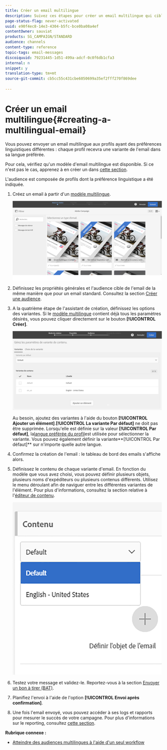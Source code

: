 ```yaml
---
title: Créer un email multilingue
description: Suivez ces étapes pour créer un email multilingue qui cible des destinataires avec des préférences linguistiques différentes.
page-status-flag: never-activated
uuid: e90f4ec8-14e3-4304-b5fc-bce0ba08a4ef
contentOwner: sauviat
products: SG_CAMPAIGN/STANDARD
audience: channels
content-type: reference
topic-tags: email-messages
discoiquuid: 79231445-1d51-499a-adcf-0c0f6db1cfa3
internal: n
snippet: y
translation-type: tm+mt
source-git-commit: cb5cc55c431cbe6050699a35ef2fff270f869dee

---
```



# Créer un email multilingue{#creating-a-multilingual-email}

Vous pouvez envoyer un email multilingue aux profils ayant des préférences linguistiques différentes : chaque profil recevra une variante de l&#39;email dans sa langue préférée.

Pour cela, vérifiez qu&#39;un modèle d&#39;email multilingue est disponible. Si ce n&#39;est pas le cas, apprenez à en créer un dans [cette section](../../channels/using/multilingual-messages-template.md).

L&#39;audience est composée de profils dont la préférence linguistique a été indiquée.

1. Créez un email à partir d&#39;un [modèle multilingue](../../channels/using/multilingual-messages-template.md).

   ![](assets/multi_create1.png)

1. Définissez les propriétés générales et l&#39;audience cible de l&#39;email de la même manière que pour un email standard. Consultez la section [Créer une audience](../../audiences/using/creating-audiences.md).
1. A la quatrième étape de l&#39;assistant de création, définissez les options des variantes. Si le [modèle multilingue](../../channels/using/multilingual-messages-template.md) contient déjà tous les paramètres désirés, vous pouvez cliquer directement sur le bouton **[!UICONTROL Créer]**.

   ![](assets/multi_create4.png)

   Au besoin, ajoutez des variantes à l&#39;aide du bouton **[!UICONTROL Ajouter un élément]**.**[!UICONTROL  La variante Par défaut]** ne doit pas être supprimée. Lorsqu&#39;elle est définie sur la valeur **[!UICONTROL Par défaut]**, la[langue préférée du profil](../../audiences/using/creating-profiles.md)est utilisée pour sélectionner la variante. Vous pouvez également définir la variante**[!UICONTROL  Par défaut]** sur n&#39;importe quelle autre langue.

1. Confirmez la création de l&#39;email : le tableau de bord des emails s&#39;affiche alors.
1. Définissez le contenu de chaque variante d&#39;email. En fonction du modèle que vous avez choisi, vous pouvez définir plusieurs objets, plusieurs noms d&#39;expéditeurs ou plusieurs contenus différents. Utilisez le menu déroulant afin de naviguer entre les différentes variantes de l&#39;élément. Pour plus d&#39;informations, consultez la section relative à l&#39;[éditeur de contenu](../../designing/using/designing-content-in-adobe-campaign.md).

   ![](assets/multi_selectcontent.png)

1. Testez votre message et validez-le. Reportez-vous à la section [Envoyer un bon à tirer (BAT)](../../sending/using/managing-test-profiles-and-sending-proofs.md#sending-proofs).
1. Planifiez l&#39;envoi à l&#39;aide de l&#39;option **[!UICONTROL Envoi après confirmation]**.
1. Une fois l&#39;email envoyé, vous pouvez accéder à ses logs et rapports pour mesurer le succès de votre campagne. Pour plus d&#39;informations sur le reporting, consultez [cette section](../../reporting/using/about-dynamic-reports.md).

**Rubrique connexe :**

* [Atteindre des audiences multilingues à l&#39;aide d&#39;un seul workflow](https://helpx.adobe.com/campaign/kb/simplify-campaign-management.html#Engageyourcustomersateverystep)
